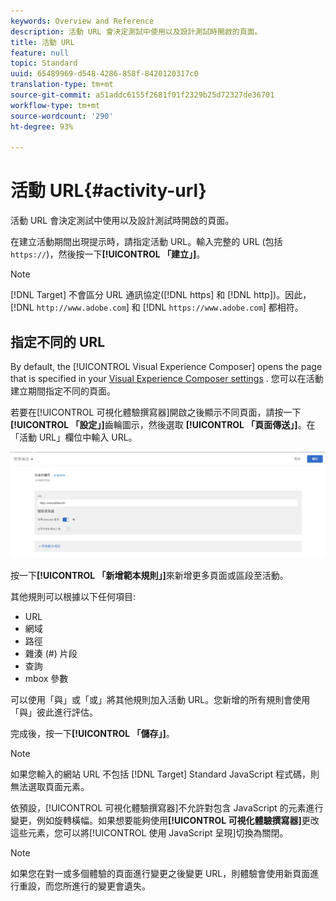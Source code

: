 ```yaml
---
keywords: Overview and Reference
description: 活動 URL 會決定測試中使用以及設計測試時開啟的頁面。
title: 活動 URL
feature: null
topic: Standard
uuid: 65489969-d548-4286-858f-8420120317c0
translation-type: tm+mt
source-git-commit: a51addc6155f2681f01f2329b25d72327de36701
workflow-type: tm+mt
source-wordcount: '290'
ht-degree: 93%

---
```



# 活動 URL{#activity-url}

活動 URL 會決定測試中使用以及設計測試時開啟的頁面。

在建立活動期間出現提示時，請指定活動 URL。輸入完整的 URL (包括 `https://`)，然後按一下&#x200B;**[!UICONTROL 「建立」]**。

>[!NOTE]
>
>[!DNL Target] 不會區分 URL 通訊協定([!DNL https] 和 [!DNL http])。因此，[!DNL `http://www.adobe.com`] 和 [!DNL `https://www.adobe.com`] 都相符。

## 指定不同的 URL

By default, the [!UICONTROL Visual Experience Composer] opens the page that is specified in your [Visual Experience Composer settings](/help/administrating-target/visual-experience-composer-set-up.md)
. 您可以在活動建立期間指定不同的頁面。

若要在[!UICONTROL 可視化體驗撰寫器]開啟之後顯示不同頁面，請按一下&#x200B;**[!UICONTROL 「設定」]**&#x200B;齒輪圖示，然後選取 **[!UICONTROL 「頁面傳送」]**。在「活動 URL」欄位中輸入 URL。

![頁面傳送對話方塊](/help/c-activities/t-test-ab/t-test-create-ab/assets/url-config-new.png)

按一下&#x200B;**[!UICONTROL 「新增範本規則」]**&#x200B;來新增更多頁面或區段至活動。

其他規則可以根據以下任何項目:

* URL
* 網域
* 路徑
* 雜湊 (#) 片段
* 查詢
* mbox 參數

可以使用「與」或「或」將其他規則加入活動 URL。您新增的所有規則會使用「與」彼此進行評估。

完成後，按一下&#x200B;**[!UICONTROL 「儲存」]**。

>[!NOTE]
>
>如果您輸入的網站 URL 不包括 [!DNL Target] Standard JavaScript 程式碼，則無法選取頁面元素。

依預設，[!UICONTROL 可視化體驗撰寫器]不允許對包含 JavaScript 的元素進行變更，例如旋轉橫幅。如果想要能夠使用&#x200B;**[!UICONTROL 可視化體驗撰寫器]**&#x200B;更改這些元素，您可以將[!UICONTROL 使用 JavaScript 呈現]切換為關閉。

>[!NOTE]
>
>如果您在對一或多個體驗的頁面進行變更之後變更 URL，則體驗會使用新頁面進行重設，而您所進行的變更會遺失。
